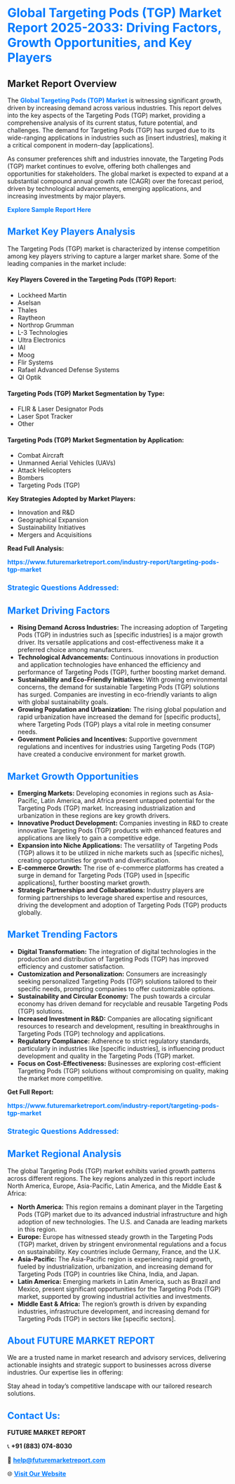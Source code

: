 <h1 style="color: #007BFF;">Global Targeting Pods (TGP) Market Report 2025-2033: Driving Factors, Growth Opportunities, and Key Players</h1>

<section id="overview">
<h2>Market Report Overview</h2>
<p>The <a href="https://www.futuremarketreport.com/industry-report/targeting-pods-tgp-market" style="color: #007BFF; text-decoration: none;"><strong>Global Targeting Pods (TGP) Market</strong></a> is witnessing significant growth, driven by increasing demand across various industries. This report delves into the key aspects of the Targeting Pods (TGP) market, providing a comprehensive analysis of its current status, future potential, and challenges. The demand for Targeting Pods (TGP) has surged due to its wide-ranging applications in industries such as [insert industries], making it a critical component in modern-day [applications].</p>
<p>As consumer preferences shift and industries innovate, the Targeting Pods (TGP) market continues to evolve, offering both challenges and opportunities for stakeholders. The global market is expected to expand at a substantial compound annual growth rate (CAGR) over the forecast period, driven by technological advancements, emerging applications, and increasing investments by major players.</p>
</section>

<section id="overview">
<p><a href="https://www.futuremarketreport.com/request-sample/reportId=112561" style="color: #007BFF; text-decoration: none;"><strong>Explore Sample Report Here</strong></a></p>
</section>

<section id="key-players">
<h2 style="color: #007BFF;">Market Key Players Analysis</h2>
<p>The Targeting Pods (TGP) market is characterized by intense competition among key players striving to capture a larger market share. Some of the leading companies in the market include:</p>
<h4>Key Players Covered in the Targeting Pods (TGP) Report:</h4>
<ul><li>Lockheed Martin</li><li>Aselsan</li><li>Thales</li><li>Raytheon</li><li>Northrop Grumman</li><li>L-3 Technologies</li><li>Ultra Electronics</li><li>IAI</li><li>Moog</li><li>Flir Systems</li><li>Rafael Advanced Defense Systems</li><li>QI Optik</li></ul>
<h4>Targeting Pods (TGP) Market Segmentation by Type:</h4>
<ul><li>FLIR &amp; Laser Designator Pods</li><li>Laser Spot Tracker</li><li>Other</li></ul>

<h4>Targeting Pods (TGP) Market Segmentation by Application:</h4>
<ul><li>Combat Aircraft</li><li>Unmanned Aerial Vehicles (UAVs)</li><li>Attack Helicopters</li><li>Bombers</li><li>Targeting Pods (TGP)</li></ul>
<p><strong>Key Strategies Adopted by Market Players:</strong></p>
<ul>
<li>Innovation and R&D</li>
<li>Geographical Expansion</li>
<li>Sustainability Initiatives</li>
<li>Mergers and Acquisitions</li>
</ul>
</section>

<section>
<p><strong>Read Full Analysis: </strong></p><a href="https://www.futuremarketreport.com/industry-report/targeting-pods-tgp-market" style="color: #007BFF; text-decoration: none;"><strong>https://www.futuremarketreport.com/industry-report/targeting-pods-tgp-market</strong></a>
<h3 style="color: #007BFF;">Strategic Questions Addressed:</h3>
</section>

<section id="driving-factors">
<h2 style="color: #007BFF;">Market Driving Factors</h2>
<ul>
<li><strong>Rising Demand Across Industries:</strong> The increasing adoption of Targeting Pods (TGP) in industries such as [specific industries] is a major growth driver. Its versatile applications and cost-effectiveness make it a preferred choice among manufacturers.</li>
<li><strong>Technological Advancements:</strong> Continuous innovations in production and application technologies have enhanced the efficiency and performance of Targeting Pods (TGP), further boosting market demand.</li>
<li><strong>Sustainability and Eco-Friendly Initiatives:</strong> With growing environmental concerns, the demand for sustainable Targeting Pods (TGP) solutions has surged. Companies are investing in eco-friendly variants to align with global sustainability goals.</li>
<li><strong>Growing Population and Urbanization:</strong> The rising global population and rapid urbanization have increased the demand for [specific products], where Targeting Pods (TGP) plays a vital role in meeting consumer needs.</li>
<li><strong>Government Policies and Incentives:</strong> Supportive government regulations and incentives for industries using Targeting Pods (TGP) have created a conducive environment for market growth.</li>
</ul>
</section>

<section id="growth-opportunities">
<h2 style="color: #007BFF;">Market Growth Opportunities</h2>
<ul>
<li><strong>Emerging Markets:</strong> Developing economies in regions such as Asia-Pacific, Latin America, and Africa present untapped potential for the Targeting Pods (TGP) market. Increasing industrialization and urbanization in these regions are key growth drivers.</li>
<li><strong>Innovative Product Development:</strong> Companies investing in R&D to create innovative Targeting Pods (TGP) products with enhanced features and applications are likely to gain a competitive edge.</li>
<li><strong>Expansion into Niche Applications:</strong> The versatility of Targeting Pods (TGP) allows it to be utilized in niche markets such as [specific niches], creating opportunities for growth and diversification.</li>
<li><strong>E-commerce Growth:</strong> The rise of e-commerce platforms has created a surge in demand for Targeting Pods (TGP) used in [specific applications], further boosting market growth.</li>
<li><strong>Strategic Partnerships and Collaborations:</strong> Industry players are forming partnerships to leverage shared expertise and resources, driving the development and adoption of Targeting Pods (TGP) products globally.</li>
</ul>
</section>

<section id="trending-factors">
<h2 style="color: #007BFF;">Market Trending Factors</h2>
<ul>
<li><strong>Digital Transformation:</strong> The integration of digital technologies in the production and distribution of Targeting Pods (TGP) has improved efficiency and customer satisfaction.</li>
<li><strong>Customization and Personalization:</strong> Consumers are increasingly seeking personalized Targeting Pods (TGP) solutions tailored to their specific needs, prompting companies to offer customizable options.</li>
<li><strong>Sustainability and Circular Economy:</strong> The push towards a circular economy has driven demand for recyclable and reusable Targeting Pods (TGP) solutions.</li>
<li><strong>Increased Investment in R&D:</strong> Companies are allocating significant resources to research and development, resulting in breakthroughs in Targeting Pods (TGP) technology and applications.</li>
<li><strong>Regulatory Compliance:</strong> Adherence to strict regulatory standards, particularly in industries like [specific industries], is influencing product development and quality in the Targeting Pods (TGP) market.</li>
<li><strong>Focus on Cost-Effectiveness:</strong> Businesses are exploring cost-efficient Targeting Pods (TGP) solutions without compromising on quality, making the market more competitive.</li>
</ul>
</section>

<section>
<p><strong>Get Full Report: </strong></p><a href="https://www.futuremarketreport.com/industry-report/targeting-pods-tgp-market" style="color: #007BFF; text-decoration: none;"><strong>https://www.futuremarketreport.com/industry-report/targeting-pods-tgp-market</strong></a>
<h3 style="color: #007BFF;">Strategic Questions Addressed:</h3>
</section>


<section id="regional-analysis">
<h2 style="color: #007BFF;">Market Regional Analysis</h2>
<p>The global Targeting Pods (TGP) market exhibits varied growth patterns across different regions. The key regions analyzed in this report include North America, Europe, Asia-Pacific, Latin America, and the Middle East & Africa:</p>
<ul>
<li><strong>North America:</strong> This region remains a dominant player in the Targeting Pods (TGP) market due to its advanced industrial infrastructure and high adoption of new technologies. The U.S. and Canada are leading markets in this region.</li>
<li><strong>Europe:</strong> Europe has witnessed steady growth in the Targeting Pods (TGP) market, driven by stringent environmental regulations and a focus on sustainability. Key countries include Germany, France, and the U.K.</li>
<li><strong>Asia-Pacific:</strong> The Asia-Pacific region is experiencing rapid growth, fueled by industrialization, urbanization, and increasing demand for Targeting Pods (TGP) in countries like China, India, and Japan.</li>
<li><strong>Latin America:</strong> Emerging markets in Latin America, such as Brazil and Mexico, present significant opportunities for the Targeting Pods (TGP) market, supported by growing industrial activities and investments.</li>
<li><strong>Middle East & Africa:</strong> The region’s growth is driven by expanding industries, infrastructure development, and increasing demand for Targeting Pods (TGP) in sectors like [specific sectors].</li>
</ul>
</section>

<footer>
<h2 style="color: #007BFF;">About FUTURE MARKET REPORT</h2>
<p>We are a trusted name in market research and advisory services, delivering actionable insights and strategic support to businesses across diverse industries. Our expertise lies in offering:</p>

<p>Stay ahead in today’s competitive landscape with our tailored research solutions.</p>

<h2 style="color: #007BFF;">Contact Us:</h2>
<p><strong>FUTURE MARKET REPORT</strong></p>
<p>📞 <strong>+91 (883) 074-8030</strong></p>
<p>📧 <strong><a href="mailto:help@futuremarketreport.com" style="color: #007BFF;">help@futuremarketreport.com</a></strong></p>
<p>🌐 <strong><a href="https://www.futuremarketreport.com/" style="color: #007BFF;">Visit Our Website</a></strong></p>
</footer>